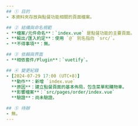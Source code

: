 ```yaml
---
## ① 目的
- 本資料夾存放與點餐功能相關的頁面檔案。

## ② 結構與命名規範
- **檔案/元件命名**：`index.vue` 是點餐功能的主要頁面。
- **輸出/匯入約定**：使用 `@` 別名指向 `src/`。
- **不得事項**：無。

## ③ 依賴與界面
- **相依套件/Plugin**：`vuetify`。

## ④ 變更紀錄
- [2024-07-29 17:00 (UTC+8)]
  **動作**：新增 `index.vue`
  **原因**：建立點餐頁面的基本佈局，包含菜單和購物車。
  **影響檔案**：`src/pages/order/index.vue`
  **驗證**：尚未驗證。

## ⑤ 待辦
- 無。
---
```

